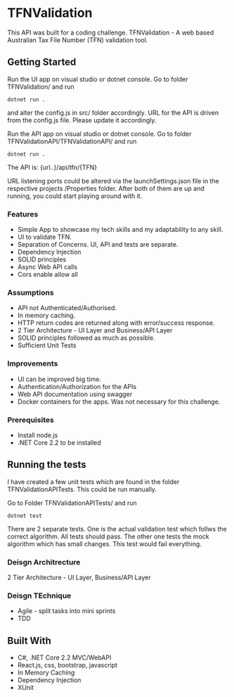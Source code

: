 # TFNValidation

This API was built for a coding challenge. TFNValidation - A web based Australian Tax File Number (TFN) validation tool.

## Getting Started

Run the UI app on visual studio or dotnet console.
Go to folder TFNValidation/ 
and run 
```
dotnet run .
```
and alter the config.js in src/ folder accordingly. URL for the API is driven from the config.js file. Please update it accordingly.

Run the API app on visual studio or dotnet console.
Go to folder TFNValidationAPI/TFNValidationAPI/
and run 
```
dotnet run .
```
The API is:
{url..}/api/tfn/{TFN}

URL listening ports could be altered via the launchSettings.json file in the respective projects /Properties folder.
After both of them are up and running, you could start playing around with it.

### Features

* Simple App to showcase my tech skills and my adaptability to any skill.
* UI to validate TFN.
* Separation of Concerns. UI, API and tests are separate.
* Dependency Injection
* SOLID principles
* Async Web API calls
* Cors enable allow all

### Assumptions

* API not Authenticated/Authorised.
* In memory caching.
* HTTP return codes are returned along with error/success response.
* 2 Tier Architecture - UI Layer and Business/API Layer
* SOLID principles followed as much as possible.
* Sufficient Unit Tests

### Improvements

* UI can be improved big time.
* Authentication/Authorization for the APIs
* Web API documentation using swagger
* Docker containers for the apps. Was not necessary for this challenge.

### Prerequisites

* Install node.js
* .NET Core 2.2 to be installed

## Running the tests

I have created a few unit tests which are found in the folder TFNValidationAPITests. This could be run manually. 

Go to Folder TFNValidationAPITests/ and run
```
dotnet test
```
There are 2 separate tests. One is the actual validation test which follws the correct algorithm. All tests should pass.
The other one tests the mock algorithm which has small changes. This test would fail everything.

### Deisgn Architrecture

2 Tier Architecture - UI Layer, Business/API Layer 

### Deisgn TEchnique

* Agile - split tasks into mini sprints
* TDD

## Built With

* C#, .NET Core 2.2 MVC/WebAPI
* React.js, css, bootstrap, javascript
* In Memory Caching
* Dependency Injection
* XUnit
